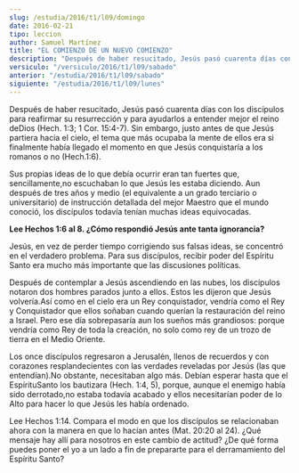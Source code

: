 ```yaml
---
slug: /estudia/2016/t1/l09/domingo
date: 2016-02-21
tipo: leccion
author: Samuel Martínez
title: "EL COMIENZO DE UN NUEVO COMIENZO"
description: "Después de haber resucitado, Jesús pasó cuarenta días con los discípulos para reafirmar su resurrección y para ayudarlos a entender mejor el reino deDios (Hech. 1:3; 1 Cor. 15:4-7). Sin embargo..."
versiculo: "/versiculo/2016/t1/l09/sabado"
anterior: "/estudia/2016/t1/l09/sabado"
siguiente: "/estudia/2016/t1/l09/lunes"
---
```


Después de haber resucitado, Jesús pasó cuarenta días con los discípulos para reafirmar su resurrección y para ayudarlos a entender mejor el reino deDios (Hech. 1:3; 1 Cor. 15:4-7). Sin embargo, justo antes de que Jesús partiera hacia el cielo, el tema que más ocupaba la mente de ellos era si finalmente había llegado el momento en que Jesús conquistaría a los romanos o no (Hech.1:6).

Sus propias ideas de lo que debía ocurrir eran tan fuertes que, sencillamente,no escuchaban lo que Jesús les estaba diciendo. Aun después de tres años y medio (el equivalente a un grado terciario o universitario) de instrucción detallada del mejor Maestro que el mundo conoció, los discípulos todavía tenían muchas ideas equivocadas.

**Lee Hechos 1:6 al 8. ¿Cómo respondió Jesús ante tanta ignorancia?**

Jesús, en vez de perder tiempo corrigiendo sus falsas ideas, se concentró en el verdadero problema. Para sus discípulos, recibir poder del Espíritu Santo era mucho más importante que las discusiones políticas.

Después de contemplar a Jesús ascendiendo en las nubes, los discípulos notaron dos hombres parados junto a ellos. Estos les dijeron que Jesús volvería.Así como en el cielo era un Rey conquistador, vendría como el Rey y Conquistador que ellos soñaban cuando querían la restauración del reino a Israel. Pero ese día sobrepasaría aun los sueños más grandiosos: porque vendría como Rey de toda la creación, no solo como rey de un trozo de tierra en el Medio Oriente.

Los once discípulos regresaron a Jerusalén, llenos de recuerdos y con corazones resplandecientes con las verdades reveladas por Jesús (las que entendían).No obstante, necesitaban algo más. Debían esperar hasta que el EspírituSanto los bautizara (Hech. 1:4, 5), porque, aunque el enemigo había sido derrotado,no estaba todavía acabado y ellos necesitarían poder de lo Alto para hacer lo que Jesús les había ordenado.

Lee Hechos 1:14. Compara el modo en que los discípulos se relacionaban ahora con la manera en que lo hacían antes (Mat. 20:20 al 24). ¿Qué mensaje hay allí para nosotros en este cambio de actitud? ¿De qué forma puedes poner el yo a un lado a fin de prepararte para el derramamiento del Espíritu Santo?
